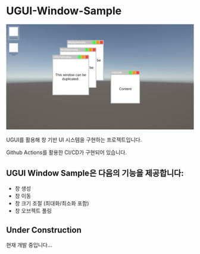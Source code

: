 # UGUI-Window-Sample

![Screenshot](./.github/images/스크린샷.png)

UGUI를 활용해 창 기반 UI 시스템을 구현하는 프로젝트입니다.

Github Actions를 활용한 CI/CD가 구현되어 있습니다.

## UGUI Window Sample은 다음의 기능을 제공합니다:
- 창 생성
- 창 이동
- 창 크기 조절 (최대화/최소화 포함)
- 창 오브젝트 풀링

## Under Construction
현재 개발 중입니다...